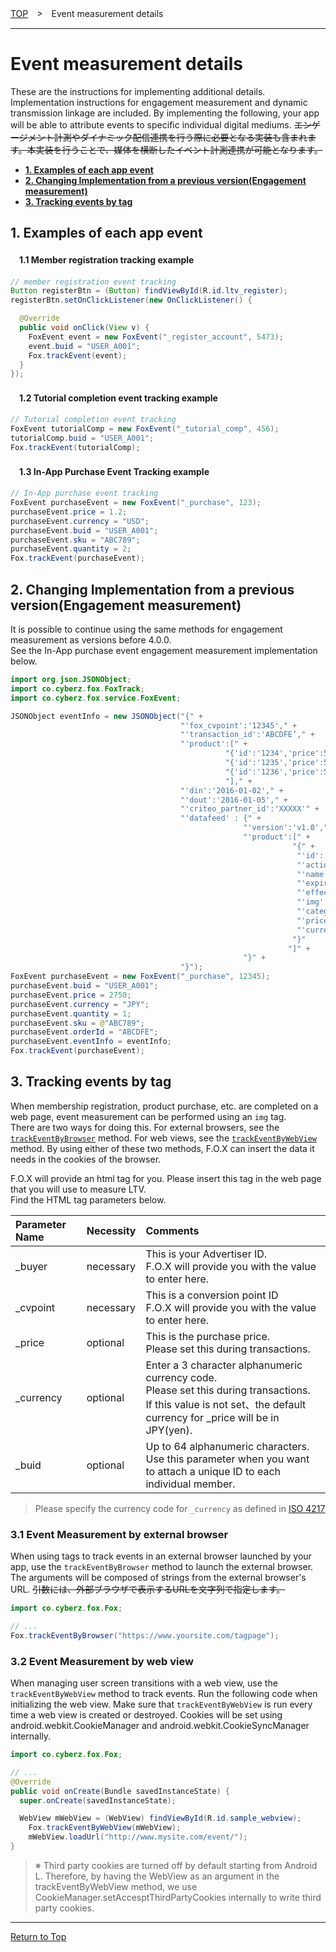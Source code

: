 [TOP](../../README.md)　>　Event measurement details

---

# Event measurement details

These are the instructions for implementing additional details. <br>
Implementation instructions for engagement measurement and dynamic transmission linkage are included. By implementing the following, your app will be able to attribute events to specific individual digital mediums.
~~エンゲージメント計測やダイナミック配信連携を行う際に必要となる実装も含まれます。本実装を行うことで、媒体を横断したイベント計測連携が可能となります。~~

* **[1. Examples of each app event](#each_event_sample)**
* **[2. Changing Implementation from a previous version(Engagement measurement)](#continuity)**
* **[3. Tracking events by tag](#track_by_tag)**

<div id="each_event_sample"></div>

## 1. Examples of each app event

#### 　1.1 Member registration tracking example

```java
// member registration event tracking
Button registerBtn = (Button) findViewById(R.id.ltv_register);
registerBtn.setOnClickListener(new OnClickListener() {

  @Override
  public void onClick(View v) {
    FoxEvent event = new FoxEvent("_register_account", 5473);
    event.buid = "USER_A001";
    Fox.trackEvent(event);
  }
});
```

#### 　1.2 Tutorial completion event tracking example

```java
// Tutorial completion event tracking
FoxEvent tutorialComp = new FoxEvent("_tutorial_comp", 456);
tutorialComp.buid = "USER_A001";
Fox.trackEvent(tutorialComp);
```

#### 　1.3 In-App Purchase Event Tracking example

```java
// In-App purchase event tracking
FoxEvent purchaseEvent = new FoxEvent("_purchase", 123);
purchaseEvent.price = 1.2;
purchaseEvent.currency = "USD";
purchaseEvent.buid = "USER_A001";
purchaseEvent.sku = "ABC789";
purchaseEvent.quantity = 2;
Fox.trackEvent(purchaseEvent);
```

<div id="continuity"></div>

## 2. Changing Implementation from a previous version(Engagement measurement)

It is possible to continue using the same methods for engagement measurement as versions before 4.0.0.<br>
See the In-App purchase event engagement measurement implementation below.

```java
import org.json.JSONObject;
import co.cyberz.fox.FoxTrack;
import co.cyberz.fox.service.FoxEvent;

JSONObject eventInfo = new JSONObject("{" +
                                      "'fox_cvpoint':'12345'," +
                                      "'transaction_id':'ABCDFE’," +
                                      "'product':[" +
                                                "{'id':'1234','price':550,'quantity':1}," +
                                                "{'id':'1235','price':550,'quantity':2}," +
                                                "{'id':'1236','price':550,'quantity':2}" +
                                                "]," +
                                      "'din':'2016-01-02'," +
                                      "'dout':'2016-01-05'," +
                                      "'criteo_partner_id':'XXXXX'" +
                                      "'datafeed' : {" +
                                                    "'version':'v1.0'," +
                                                    "'product':[" +
                                                               "{" +
                                                                "'id':'12345'" +
                                                                "'action':'U'" +
                                                                "'name':'icecreame'" +
                                                                "'expire':'2016-10-31'" +
                                                                "'effective':'2016-04-01'" +
                                                                "'img':'http://pngimg.com/upload/ice_cream_PNG5099.png'" +
                                                                "'category1':'food'" +
                                                                "'price':'2750'" +
                                                                "'currency':'JPY'"
                                                               "}"
                                                              "]" +
                                                    "}" +
                                      "}");
FoxEvent purchaseEvent = new FoxEvent("_purchase", 12345);
purchaseEvent.buid = "USER_A001";
purchaseEvent.price = 2750;
purchaseEvent.currency = "JPY";
purchaseEvent.quantity = 1;
purchaseEvent.sku = @"ABC789";
purchaseEvent.orderId = "ABCDFE";
purchaseEvent.eventInfo = eventInfo;
Fox.trackEvent(purchaseEvent);
```

<div id="track_by_tag"></div>

## 3. Tracking events by tag

When membership registration, product purchase, etc. are completed on a web page, event measurement can be performed using an `img` tag.<br>
There are two ways for doing this.
For external browsers, see the [`trackEventByBrowser`](../sdk_api/README.md#fox) method.
For web views, see the [`trackEventByWebView`](../sdk_api/README.md#fox) method.
By using either of these two methods, F.O.X can insert the data it needs in the cookies of the browser.

F.O.X will provide an html tag for you. Please insert this tag in the web page that you will use to measure LTV. <br>
Find the HTML tag parameters below.

|Parameter Name|Necessity|Comments|
|:-----|:-----|:-----|
|_buyer|necessary|This is your Advertiser ID.<br />F.O.X will provide you with the value to enter here.|
|_cvpoint|necessary|This is a conversion point ID<br/>F.O.X will provide you with the value to enter here.|
|_price|optional|This is the purchase price.<br> Please set this during transactions.|
|_currency|optional|Enter a 3 character alphanumeric currency code.<br>Please set this during transactions.<br />If this value is not set、the default currency for _price will be in JPY(yen).|
|_buid|optional|Up to 64 alphanumeric characters.<br />Use this parameter when you want to attach a unique ID to each individual member.|

> Please specify the currency code for `_currency` as defined in [ISO 4217](https://en.wikipedia.org/wiki/ISO_4217)


<div id="track_by_browser"></div>

### 3.1 Event Measurement by external browser

When using tags to track events in an external browser launched by your app, use the `trackEventByBrowser` method to launch the external browser.<br>
The arguments will be composed of strings from the external browser's URL.
~~引数には、外部ブラウザで表示するURLを文字列で指定します。~~

```java
import co.cyberz.fox.Fox;

// ...
Fox.trackEventByBrowser("https://www.yoursite.com/tagpage");
```

<div id="track_by_webview"></div>

### 3.2 Event Measurement by web view

When managing user screen transitions with a web view, use the `trackEventByWebView` method to track events. Run the following code when initializing the web view.
Make sure that `trackEventByWebView` is run every time a web view is created or destroyed. Cookies will be set using android.webkit.CookieManager and android.webkit.CookieSyncManager internally.

```java
import co.cyberz.fox.Fox;

// ...
@Override
public void onCreate(Bundle savedInstanceState) {
  super.onCreate(savedInstanceState);

  WebView mWebView = (WebView) findViewById(R.id.sample_webview);
	Fox.trackEventByWebView(mWebView);
	mWebView.loadUrl("http://www.mysite.com/event/");
}
```
> ※ Third party cookies are turned off by default starting from Android L. Therefore, by having the WebView as an argument in the trackEventByWebView method, we use CookieManager.setAccesptThirdPartyCookies internally to write third party cookies.


---
[Return to Top](../../README.md)

